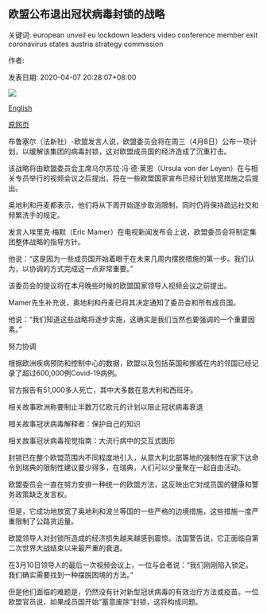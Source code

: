 ## 欧盟公布退出冠状病毒封锁的战略

关键词: european unveil eu lockdown leaders video conference member exit coronavirus states austria strategy commission

作者: 

发表日期: 2020-04-07 20:28:07+08:00

![](https://www.straitstimes.com/sites/default/files/styles/x_large/public/articles/2020/04/07/yq-euflag-07042020.jpg?itok=HNmwYdq-)

[English](EU%20to%20unveil%20strategy%20to%20exit%20coronavirus%20lockdown.md)

[原网页](https://www.straitstimes.com/world/europe/eu-to-unveil-strategy-to-exit-coronavirus-lockdown)

布鲁塞尔（法新社）-欧盟发言人说，欧盟委员会将在周三（4月8日）公布一项计划，以缓解该集团的病毒封锁，这对欧盟成员国的经济造成了沉重打击。

该战略将由欧盟委员会主席乌尔苏拉·冯·德·莱恩（Ursula von der Leyen）在与相关专员举行的视频会议之后提出，将在一些欧盟国家宣布已经计划放宽措施之后提出。

奥地利和丹麦都表示，他们将从下周开始逐步取消限制，同时仍将保持疏远社交和频繁洗手的规定。

发言人埃里克·梅默（Eric Mamer）在电视新闻发布会上说，欧盟委员会将制定集团整体战略的指导方针。

他说：“这是因为一些成员国开始着眼于在未来几周内摆脱措施的第一步。我们认为，以协调的方式完成这一点非常重要。”

该委员会的提议将在本月晚些时候的欧盟国家领导人视频会议之前提出。

Mamer先生补充说，奥地利和丹麦已将其决定通知了委员会和所有成员国。

他说：“我们知道这些战略将逐步实施，这确实是我们当然也要强调的一个重要因素。”

努力协调

根据欧洲疾病预防和控制中心的数据，欧盟以及包括英国和挪威在内的邻国已经记录了超过600,000例Covid-19病例。

官方报告有51,000多人死亡，其中大多数在意大利和西班牙。

相关故事欧洲称要制止半数万亿欧元的计划以阻止冠状病毒衰退

相关故事冠状病毒解释者：保护自己的知识

相关故事冠状病毒视觉指南：大流行病中的交互式图形

封锁已在整个欧盟范围内不同程度地引入，从意大利北部等地的强制性在家下达命令到瑞典的限制性建议要少得多，在瑞典，人们可以少量聚在一起自由活动。

欧盟委员会一直在努力安排一种统一的欧盟方法，这反映出它对成员国的健康和警务政策缺乏发言权。

但是，它成功地放宽了奥地利和波兰等国的一些严格的边境措施，这些措施一度严重限制了公路货运量。

欧盟领导人对封锁所造成的经济损失越来越感到震惊。法国警告说，它正面临自第二次世界大战结束以来最严重的衰退。

在3月10日领导人的最后一次视频会议上，一位与会者说：“我们刚刚陷入锁定。我们确实需要找到一种摆脱困境的方法。”

但是他们面临的难题是，仍然没有针对新型冠状病毒的有效治疗方法或疫苗。一位欧盟官员说，如果成员国开始“蓄意废除”封锁，这将构成问题。